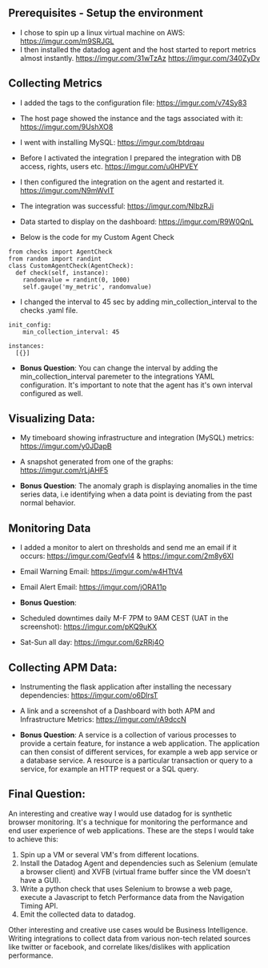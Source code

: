 ## Prerequisites - Setup the environment
* I chose to spin up a linux virtual machine on AWS: https://imgur.com/m9SRJGL
* I then installed the datadog agent and the host started to report metrics almost instantly.
https://imgur.com/31wTzAz
https://imgur.com/340ZyDv



## Collecting Metrics
* I added the tags to the configuration file: https://imgur.com/v74Sy83
* The host page showed the instance and the tags associated with it: https://imgur.com/9UshXO8


* I went with installing MySQL: https://imgur.com/btdrqau
* Before I activated the integration I prepared the integration with DB access, rights, users etc. https://imgur.com/u0HPVEY
* I then configured the integration on the agent and restarted it. https://imgur.com/N9mWvIT

* The integration was successful: https://imgur.com/NlbzRJi
* Data started to display on the dashboard: https://imgur.com/R9W0QnL

* Below is the code for my Custom Agent Check
```
from checks import AgentCheck
from random import randint
class CustomAgentCheck(AgentCheck):
  def check(self, instance):
    randomvalue = randint(0, 1000)
    self.gauge('my_metric', randomvalue)
```    

* I changed the interval to 45 sec by adding min_collection_interval to the checks .yaml file.
``` 
init_config:
    min_collection_interval: 45

instances:
  [{}]
  ``` 
* **Bonus Question**:
You can change the interval by adding the min_collection_interval paremeter to the integrations YAML configuration. It's important to note that the agent has it's own interval configured as well.

## Visualizing Data:

* My timeboard showing infrastructure and integration (MySQL) metrics: https://imgur.com/y0JDapB
* A snapshot generated from one of the graphs: https://imgur.com/rLjAHF5

* **Bonus Question**:
The anomaly graph is displaying anomalies in the time series data, i.e identifying when a data point is deviating from the past normal behavior.

## Monitoring Data


* I added a monitor to alert on thresholds and send me an email if it occurs: https://imgur.com/Geqfvl4 & https://imgur.com/2m8y6Xl
* Email Warning Email: https://imgur.com/w4HTtV4
* Email Alert Email: https://imgur.com/jORA11p

* **Bonus Question**: 

* Scheduled downtimes daily M-F 7PM to 9AM CEST (UAT in the screenshot): https://imgur.com/pKQ9uKX
* Sat-Sun all day: https://imgur.com/6zRRj4O

## Collecting APM Data:

* Instrumenting the flask application after installing the necessary dependencies: https://imgur.com/o6DlrsT 
* A link and a screenshot of a Dashboard with both APM and Infrastructure Metrics: https://imgur.com/rA9dccN
    
* **Bonus Question**: 
A service is a collection of various processes to provide a certain feature, for instance a web application. The application can then consist of different services, for example a web app service or a database service.
A resource is a particular transaction or query to a service, for example an HTTP request or a SQL query.


## Final Question:

An interesting and creative way I would use datadog for is synthetic browser monitoring. It's a technique for monitoring the performance and end user experience of web applications.
These are the steps I would take to achieve this:
1. Spin up a VM or several VM's from different locations. 
2. Install the Datadog Agent and dependencies such as Selenium (emulate a browser client) and XVFB (virtual frame buffer since the VM doesn't have a GUI).
3. Write a python check that uses Selenium to browse a web page, execute a Javascript to fetch Performance data from the Navigation Timing API.
4. Emit the collected data to datadog.

Other interesting and creative use cases would be Business Intelligence. Writing integrations to collect data from various non-tech related sources like twitter or facebook, and correlate likes/dislikes with application performance.
